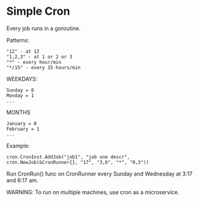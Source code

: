 # Simple Cron 
Every job runs in a goroutine.


 Patterns:
 ```
"12" - at 12
"1,2,3" - at 1 or 2 or 3
"*" - every hour/min
"*/15" - every 15 hours/min
```



WEEKDAYS:
```
Sunday = 0
Monday = 1
...
```


MONTHS
```
January = 0
February = 1
...
```

Example:

    cron.CronInst.AddJob("job1", "job one descr", cron.NewJob(&CronRunner{}, "17", "3,6", "*", "0,3"))

Run CronRun() func on CronRunner every Sunday and  Wednesday at 3:17 and 6:17 am.


WARNING:
To run on multiple machines, use cron as a microservice.

